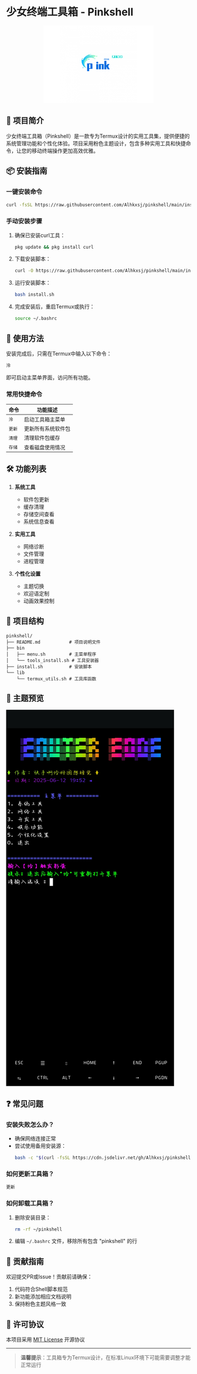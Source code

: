 # 少女终端工具箱 - Pinkshell

<p align="center">
  <img src="https://raw.githubusercontent.com/Alhkxsj/pinkshell/main/assets/logo.png" alt="Pinkshell Logo" width="300">
</p>

## 🌸 项目简介

少女终端工具箱（Pinkshell）是一款专为Termux设计的实用工具集，提供便捷的系统管理功能和个性化体验。项目采用粉色主题设计，包含多种实用工具和快捷命令，让您的移动终端操作更加高效优雅。

## 📦 安装指南

### 一键安装命令

```bash
curl -fsSL https://raw.githubusercontent.com/Alhkxsj/pinkshell/main/install.sh | bash
```

### 手动安装步骤

1. 确保已安装curl工具：
   ```bash
   pkg update && pkg install curl
   ```

2. 下载安装脚本：
   ```bash
   curl -O https://raw.githubusercontent.com/Alhkxsj/pinkshell/main/install.sh
   ```

3. 运行安装脚本：
   ```bash
   bash install.sh
   ```

4. 完成安装后，重启Termux或执行：
   ```bash
   source ~/.bashrc
   ```

## 🚀 使用方法

安装完成后，只需在Termux中输入以下命令：

```bash
泠
```

即可启动主菜单界面，访问所有功能。

### 常用快捷命令

| 命令    | 功能描述               |
|---------|------------------------|
| `泠`    | 启动工具箱主菜单       |
| `更新`  | 更新所有系统软件包     |
| `清理`  | 清理软件包缓存         |
| `存储`  | 查看磁盘使用情况       |

## 🛠️ 功能列表

1. **系统工具**
   - 软件包更新
   - 缓存清理
   - 存储空间查看
   - 系统信息查看

2. **实用工具**
   - 网络诊断
   - 文件管理
   - 进程管理

3. **个性化设置**
   - 主题切换
   - 欢迎语定制
   - 动画效果控制

## 📂 项目结构

```
pinkshell/
├── README.md           # 项目说明文件
├── bin
│   ├── menu.sh         # 主菜单程序
│   └── tools_install.sh # 工具安装器
├── install.sh          # 安装脚本
└── lib
    └── termux_utils.sh # 工具库函数
```

## 🌈 主题预览

![Pinkshell 主题预览](https://raw.githubusercontent.com/Alhkxsj/pinkshell/main/assets/preview.png)

## ❓ 常见问题

### 安装失败怎么办？
- 确保网络连接正常
- 尝试使用备用安装源：
  ```bash
  bash -c "$(curl -fsSL https://cdn.jsdelivr.net/gh/Alhkxsj/pinkshell/install.sh)"
  ```

### 如何更新工具箱？
```bash
更新
```

### 如何卸载工具箱？
1. 删除安装目录：
   ```bash
   rm -rf ~/pinkshell
   ```
2. 编辑 `~/.bashrc` 文件，移除所有包含 "pinkshell" 的行

## 💖 贡献指南

欢迎提交PR或Issue！贡献前请确保：
1. 代码符合Shell脚本规范
2. 新功能添加相应文档说明
3. 保持粉色主题风格一致

## 📜 许可协议

本项目采用 [MIT License](LICENSE) 开源协议

---

> **温馨提示**：工具箱专为Termux设计，在标准Linux环境下可能需要调整才能正常运行